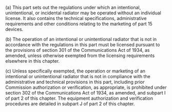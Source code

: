 (a) This part sets out the regulations under which an intentional, unintentional, or incidental radiator may be operated without an individual license. It also contains the technical specifications, administrative requirements and other conditions relating to the marketing of part 15 devices.
              

(b) The operation of an intentional or unintentional radiator that is not in accordance with the regulations in this part must be licensed pursuant to the provisions of section 301 of the Communications Act of 1934, as amended, unless otherwise exempted from the licensing requirements elsewhere in this chapter.

(c) Unless specifically exempted, the operation or marketing of an intentional or unintentional radiator that is not in compliance with the administrative and technical provisions in this part, including prior Commission authorization or verification, as appropriate, is prohibited under section 302 of the Communications Act of 1934, as amended, and subpart I of part 2 of this chapter. The equipment authorization and verification procedures are detailed in subpart J of part 2 of this chapter.

